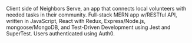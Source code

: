 Client side of Neighbors Serve, an app that connects local volunteers with needed tasks in their community. Full-stack MERN app w/RESTful API, written in JavaScript, React with Redux, Express/Node.js, mongoose/MongoDB, and Test-Driven Development using Jest and SuperTest. Users authenticated using Auth0.


